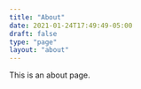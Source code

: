 ```yaml
---
title: "About"
date: 2021-01-24T17:49:49-05:00
draft: false
type: "page"
layout: "about"
---
```


This is an about page.

